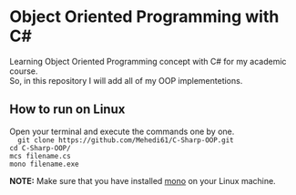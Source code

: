 # Object Oriented Programming with C#
Learning Object Oriented Programming concept with C# for my academic course.    
So, in this repository I will add all of my OOP implementetions.  

## How to run on Linux  

Open your terminal and execute the commands one by one.  
``  
git clone https://github.com/Mehedi61/C-Sharp-OOP.git ``  
``cd C-Sharp-OOP/``  
``mcs filename.cs``  
``mono filename.exe``  
  
**NOTE:** Make sure that you have installed [mono](https://www.mono-project.com/download/stable/#download-lin) on your Linux machine.
